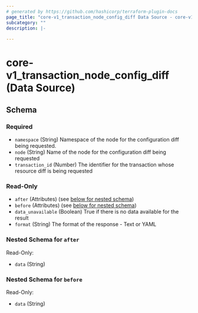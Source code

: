 ```yaml
---
# generated by https://github.com/hashicorp/terraform-plugin-docs
page_title: "core-v1_transaction_node_config_diff Data Source - core-v1"
subcategory: ""
description: |-
  
---
```


# core-v1_transaction_node_config_diff (Data Source)





<!-- schema generated by tfplugindocs -->
## Schema

### Required

- `namespace` (String) Namespace of the node for the configuration diff being requested.
- `node` (String) Name of the node for the configuration diff being requested
- `transaction_id` (Number) The identifier for the transaction whose resource diff is being requested

### Read-Only

- `after` (Attributes) (see [below for nested schema](#nestedatt--after))
- `before` (Attributes) (see [below for nested schema](#nestedatt--before))
- `data_unavailable` (Boolean) True if there is no data available for the result
- `format` (String) The format of the response - Text or YAML

<a id="nestedatt--after"></a>
### Nested Schema for `after`

Read-Only:

- `data` (String)


<a id="nestedatt--before"></a>
### Nested Schema for `before`

Read-Only:

- `data` (String)

